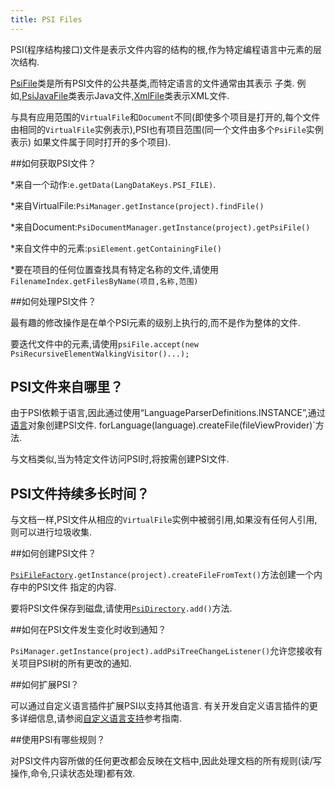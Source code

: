 ```yaml
---
title: PSI Files
---
```


PSI(程序结构接口)文件是表示文件内容的结构的根,作为特定编程语言中元素的层次结构.


[PsiFile](upsource:///platform/core-api/src/com/intellij/psi/PsiFile.java)类是所有PSI文件的公共基类,而特定语言的文件通常由其表示
子类.
例如,[PsiJavaFile](upsource:///java/java-psi-api/src/com/intellij/psi/PsiJavaFile.java)类表示Java文件,[XmlFile](upsource:///xml/xml-psi-api/src/com/intellij/psi/xml/XmlFile.java)类表示XML文件.


与具有应用范围的`VirtualFile`和`Document`不同(即使多个项目是打开的,每个文件由相同的`VirtualFile`实例表示),PSI也有项目范围(同一个文件由多个`PsiFile`实例表示)
如果文件属于同时打开的多个项目).


##如何获取PSI文件？


*来自一个动作:`e.getData(LangDataKeys.PSI_FILE)`.

*来自VirtualFile:`PsiManager.getInstance(project).findFile()`

*来自Document:`PsiDocumentManager.getInstance(project).getPsiFile()`

*来自文件中的元素:`psiElement.getContainingFile()`

*要在项目的任何位置查找具有特定名称的文件,请使用`FilenameIndex.getFilesByName(项目,名称,范围)`


##如何处理PSI文件？


最有趣的修改操作是在单个PSI元素的级别上执行的,而不是作为整体的文件.


要迭代文件中的元素,请使用`psiFile.accept(new PsiRecursiveElementWalkingVisitor()...);`


## PSI文件来自哪里？


由于PSI依赖于语言,因此通过使用“LanguageParserDefinitions.INSTANCE”,通过[语言](upsource:///platform/core-api/src/com/intellij/lang/Language.java)对象创建PSI文件. 
forLanguage(language).createFile(fileViewProvider)`方法.


与文档类似,当为特定文件访问PSI时,将按需创建PSI文件.


## PSI文件持续多长时间？


与文档一样,PSI文件从相应的`VirtualFile`实例中被弱引用,如果没有任何人引用,则可以进行垃圾收集.


##如何创建PSI文件？


[`PsiFileFactory`](upsource:///platform/core-api/src/com/intellij/psi/PsiFileFactory.java)`.getInstance(project).createFileFromText()`方法创建一个内存中的PSI文件
指定的内容.


要将PSI文件保存到磁盘,请使用[`PsiDirectory`](upsource:///platform/core-api/src/com/intellij/psi/PsiDirectory.java)`.add()`方法.


##如何在PSI文件发生变化时收到通知？


`PsiManager.getInstance(project).addPsiTreeChangeListener()`允许您接收有关项目PSI树的所有更改的通知.


##如何扩展PSI？


可以通过自定义语言插件扩展PSI以支持其他语言.
有关开发自定义语言插件的更多详细信息,请参阅[自定义语言支持](/reference_guide/custom_language_support.md)参考指南.


##使用PSI有哪些规则？


对PSI文件内容所做的任何更改都会反映在文档中,因此处理文档的所有规则(读/写操作,命令,只读状态处理)都有效.


